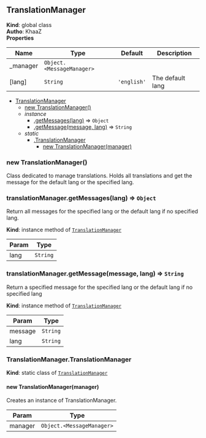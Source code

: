 <a name="TranslationManager"></a>

## TranslationManager
**Kind**: global class  
**Autho**: KhaaZ  
**Properties**

| Name | Type | Default | Description |
| --- | --- | --- | --- |
| _manager | <code>Object.&lt;MessageManager&gt;</code> |  |  |
| [lang] | <code>String</code> | <code>&#x27;english&#x27;</code> | The default lang |


* [TranslationManager](#TranslationManager)
    * [new TranslationManager()](#new_TranslationManager_new)
    * _instance_
        * [.getMessages(lang)](#TranslationManager+getMessages) ⇒ <code>Object</code>
        * [.getMessage(message, lang)](#TranslationManager+getMessage) ⇒ <code>String</code>
    * _static_
        * [.TranslationManager](#TranslationManager.TranslationManager)
            * [new TranslationManager(manager)](#new_TranslationManager.TranslationManager_new)

<a name="new_TranslationManager_new"></a>

### new TranslationManager()
Class dedicated to manage translations.
Holds all translations and get the message for the default lang or the specified lang.

<a name="TranslationManager+getMessages"></a>

### translationManager.getMessages(lang) ⇒ <code>Object</code>
Return all messages for the specified lang or the default lang if no specified lang.

**Kind**: instance method of [<code>TranslationManager</code>](#TranslationManager)  

| Param | Type |
| --- | --- |
| lang | <code>String</code> | 

<a name="TranslationManager+getMessage"></a>

### translationManager.getMessage(message, lang) ⇒ <code>String</code>
Return a specified message for the specified lang or the default lang if no specified lang

**Kind**: instance method of [<code>TranslationManager</code>](#TranslationManager)  

| Param | Type |
| --- | --- |
| message | <code>String</code> | 
| lang | <code>String</code> | 

<a name="TranslationManager.TranslationManager"></a>

### TranslationManager.TranslationManager
**Kind**: static class of [<code>TranslationManager</code>](#TranslationManager)  
<a name="new_TranslationManager.TranslationManager_new"></a>

#### new TranslationManager(manager)
Creates an instance of TranslationManager.


| Param | Type |
| --- | --- |
| manager | <code>Object.&lt;MessageManager&gt;</code> | 

